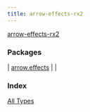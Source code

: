 ```yaml
---
title: arrow-effects-rx2
---
```


[arrow-effects-rx2](./index.html)

### Packages

| [arrow.effects](arrow.effects/index.html) |  |

### Index

[All Types](alltypes/index.html)